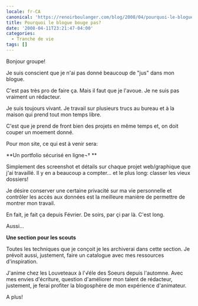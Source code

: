 ```yaml
---
locale: fr-CA
canonical: 'https://renoirboulanger.com/blog/2008/04/pourquoi-le-blogue-bouge-pas/'
title: Pourquoi le blogue bouge pas?
date: '2008-04-11T23:21:47-04:00'
categories:
  - Tranche de vie
tags: []
---
```


Bonjour groupe!

Je suis conscient que je n'ai pas donné beaucoup de "jus" dans mon blogue.

C'est pas très pro de faire ça. Mais il faut que je l'avoue. Je ne suis pas vraiment un rédacteur.

Je suis toujours vivant. Je travail sur plusieurs trucs au bureau et à la maison qui prend tout mon temps libre.

C'est que je prend de front bien des projets en même temps et, on doit couper un moement donné.

Pour mon site, ce qui est à venir sera:

**Un portfolio sécurisé en ligne¬† **

Simplement des screenshot et détails sur chaque projet web/graphique que j'ai travaillé. Il y en a beaucoup a compter... et le plus long: classer les vieux dossiers!

Je désire conserver une certaine privacité sur ma vie personnelle et contrôler les accès aux données est la meilleure manière de permettre de montrer mon travail.

En fait, je fait ça depuis Février. De soirs, par çi par là. C'est long.

Aussi...

**Une section pour les scouts**

Toutes les techniques que je conçoit je les archiverai dans cette section. Je prévoit aussi, justement, faire un catalogue avec mes ressources d'inspiration.

J'anime chez les Louveteaux à l'√éle des Soeurs depuis l'automne. Avec mes envies d'écriture, question d'améliorer mon talent de rédacteur, justement, je ferai profiter la blogosphère de mon expérience d'animateur.

A plus!
